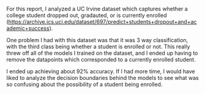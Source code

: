 For this report, I analyzed a UC Irvine dataset which captures whether a college student dropped out, gradauted, or is currently enrolled (https://archive.ics.uci.edu/dataset/697/predict+students+dropout+and+academic+success).

One problem I had with this dataset was that it was 3 way classification, with the third class being whether a student is enrolled or not. This really threw off all of the models I trained on the dataset, and I ended up having to remove the datapoints which corresponded to a currently enrolled student. 

I ended up achieving about 92% accuracy. If I had more time, I would have liked to analyze the decision boundaries behind the models to see what was so confusing about the possibility of a student being enrolled.

